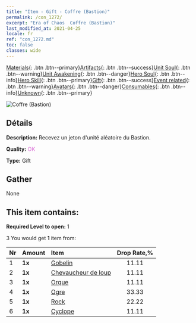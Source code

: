 ```yaml
---
title: "Item - Gift - Coffre (Bastion)"
permalink: /con_1272/
excerpt: "Era of Chaos  Coffre (Bastion)"
last_modified_at: 2021-04-25
locale: fr
ref: "con_1272.md"
toc: false
classes: wide
---
```

 [Materials](/ItemsFR/){: .btn .btn--primary}[Artifacts](/ItemsFR/Artifacts/){: .btn .btn--success}[Unit Soul](/ItemsFR/UnitSoul/){: .btn .btn--warning}[Unit Awakening](/ItemsFR/UnitAwakening/){: .btn .btn--danger}[Hero Soul](/ItemsFR/HeroSoul/){: .btn .btn--info}[Hero Skill](/ItemsFR/HeroSkill/){: .btn .btn--primary}[Gift](/ItemsFR/Gift/){: .btn .btn--success}[Event related](/ItemsFR/Events/){: .btn .btn--warning}[Avatars](/ItemsFR/Avatars/){: .btn .btn--danger}[Consumables](/ItemsFR/Consumables/){: .btn .btn--info}[Unknown](/ItemsFR/Unknown/){: .btn .btn--primary}

 ![Coffre (Bastion)](/images/t/i_904004.png)

## Détails
 **Description:** Recevez un jeton d'unité aléatoire du Bastion.

 **Quality:** <span style="color: #DA70D6">OK</span>

 **Type:** Gift

## Gather

  None

## This item contains:

 **Required Level to open:** 1

 3 You would get **1** item  from:

  | Nr | Amount |     Item    | Drop Rate,% |
  |:---|:-------|:------------|:---------:|
  | 1 |  **1x** | [Gobelin](/ItemsFR/unt_217/) | 11.11 | 
  | 2 |  **1x** | [Chevaucheur de loup](/ItemsFR/unt_218/) | 11.11 | 
  | 3 |  **1x** | [Orque](/ItemsFR/unt_219/) | 11.11 | 
  | 4 |  **1x** | [Ogre](/ItemsFR/unt_220/) | 33.33 | 
  | 5 |  **1x** | [Rock](/ItemsFR/unt_221/) | 22.22 | 
  | 6 |  **1x** | [Cyclope](/ItemsFR/unt_222/) | 11.11 | 
